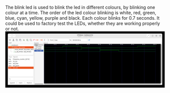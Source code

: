 The blink led is used to blink the led in different colours, by blinking one colour at a time.
The order of the led colour blinking is white, red, green, blue, cyan, yellow, purple and black. Each colour blinks for 0.7 seconds.
It could be used to factory test the LEDs, whether they are working properly or not.
![waveform](waveform.png)
